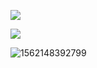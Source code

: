 ![](https://www.showdoc.cc/server/api/common/visitfile/sign/240b127e5a17d50bb814d71ebc8dd7ab?showdoc=.jpg)

![](https://www.showdoc.cc/server/api/common/visitfile/sign/778e3d9f5bd32ee10a954509835eb221?showdoc=.jpg)

![1562148392799](C:\Users\user\AppData\Roaming\Typora\typora-user-images\1562148392799.png)



